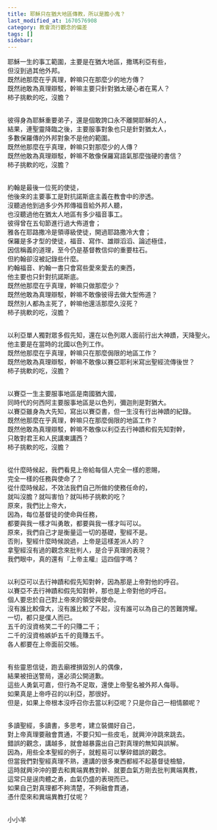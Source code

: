 ```yaml
---
title: 耶穌只在猶大地區傳教，所以是膽小鬼？
last_modified_at: 1670576908
category: 教會流行觀念的偏差
tags: []
sidebar: 
---
```


<p>耶穌一生的事工範圍，主要是在猶大地區，撒瑪利亞有些，<br>
但沒到過其他外邦。<br>
既然祂那麼在乎真理，幹嘛只在那麼少的地方傳？<br>
既然祂敢為真理辯駁，幹嘛主要只針對猶太硬心者在罵人？<br>
柿子挑軟的吃，沒膽？</p>

<p><br>
彼得身為耶穌重要弟子，還是個敢誇口永不離開耶穌的人，<br>
結果，連聖靈降臨之後，主要服事對象也只是針對猶太人，<br>
多數保羅傳的外邦對象不是他的範圍。<br>
既然他那麼在乎真理，幹嘛只對那麼少的人傳？<br>
既然他敢為真理辯駁，幹嘛不敢像保羅寫語氣那麼強硬的書信？<br>
柿子挑軟的吃，沒膽？</p>

<p><br>
約翰是最後一位死的使徒，<br>
他後來的主要事工是對抗諾斯底主義在教會中的滲透。<br>
沒聽過他到過多少外邦傳福音給外邦人聽，<br>
也沒聽過他在猶太人地區有多少福音事工。<br>
彼得曾在五旬節進行過大佈道會；<br>
雅各在耶路撒冷是領導級使徒，開過耶路撒冷大會；<br>
保羅是多才型的使徒，福音、寫作、雄辯滔滔、論述極佳，<br>
因信稱義的道理，至今仍是基督教信仰的重要柱石。<br>
但約翰卻沒被記錄些什麼。<br>
約翰福音、約翰一書只會寫些愛來愛去的東西，<br>
他主要也只針對抗諾斯底。<br>
既然他那麼在乎真理，幹嘛只做那麼少？<br>
既然他敢為真理辯駁，幹嘛不敢像彼得去做大型佈道？<br>
既然別人都為主死了，幹嘛他還活那麼久沒死？<br>
柿子挑軟的吃，沒膽？</p>

<p><br>
以利亞單人獨對眾多假先知，還在以色列眾人面前行出大神蹟，天降聖火。<br>
他主要是在當時的北國以色列工作。<br>
既然他那麼在乎真理，幹嘛只在那麼侷限的地區工作？<br>
既然他敢為真理辯駁，幹嘛不敢像以賽亞耶利米寫出聖經流傳後世？<br>
柿子挑軟的吃，沒膽？</p>

<p><br>
以賽亞一生主要服事地區是南國猶大國，<br>
同時代的何西阿主要服事地區是以色列，彌迦則是對猶大。<br>
以賽亞雖身為大先知，寫出以賽亞書，但一生沒有行出神蹟的紀錄。<br>
既然他那麼在乎真理，幹嘛只在那麼侷限的地區工作？<br>
既然他敢為真理辯駁，幹嘛不敢像以利亞去行神蹟和假先知對幹，<br>
只敢對君王和人民講東講西？<br>
柿子挑軟的吃，沒膽？</p>

<p><br>
從什麼時候起，我們看見上帝給每個人完全一樣的恩賜，<br>
完全一樣的任務與使命了？<br>
從什麼時候起，不效法我們自己所做的使務任命的，<br>
就叫沒膽？就叫害怕？就叫柿子挑軟的吃？<br>
原來，我們比上帝大，<br>
因為，每位基督徒的使命與任務，<br>
都要與我一樣才叫勇敢，都要與我一樣才叫可以。<br>
原來，我們自己才是衡量這一切的基礎，聖經不是。<br>
否則，聖經什麼時候說過，上帝是這樣差派人的？<br>
拿聖經沒有過的觀念來批判人，是合乎真理的表現？<br>
我們眼中，真的還有『上帝主權』這四個字嗎？</p>

<p><br>
以利亞可以去行神蹟和假先知對幹，因為那是上帝對他的呼召。<br>
以賽亞不去行神蹟和假先知對幹，那也是上帝對他的呼召。<br>
個人要忠於自己對上帝來的領受與使命。<br>
沒有誰比較偉大，沒有誰比較了不起，沒有誰可以為自己的苦難誇耀。<br>
一切，都只是僕人而已。<br>
五千的沒資格笑二千的只賺二千；<br>
二千的沒資格嫉妒五千的竟賺五千。<br>
各人都要在上帝面前交帳。</p>

<p><br>
有些靈恩信徒，跑去廟裡損毀別人的偶像，<br>
結果被扭送警局，還必須公開道歉。<br>
這些人勇氣可嘉，但行為不足取，還使上帝聖名被外邦人侮辱。<br>
如果真是上帝呼召的以利亞，那很好。<br>
但是，如果上帝根本沒呼召你去當以利亞呢？只是你自己一相情願呢？</p>

<p><br>
多讀聖經，多讀書，多思考，建立裝備好自己，<br>
對上帝真理要融會貫通，不要只知一些皮毛，就興沖沖跳來跳去。<br>
錯誤的觀念，講越多，就會越暴露出自己對真理的無知與誤解。<br>
因為，用些全本聖經的例子，就輕易可以擊碎錯誤的觀念。<br>
但當我們對聖經真理不熟，連講的很多東西都經不起基督徒檢驗，<br>
這時就興沖沖的要去和異端異教對幹、就要血氣方剛去批判異端異教，<br>
這常只是逞肉體之勇，血氣仍盛的表現而已。<br>
如果自己對真理都不夠清楚，不夠融會貫通，<br>
憑什麼來和異端異教打仗呢？</p>

<p><br>
小小羊</p>
